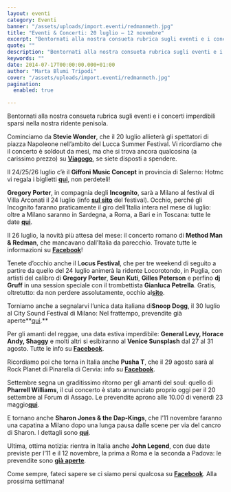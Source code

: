 ```yaml
---
layout: eventi
category: Eventi
banner: "/assets/uploads/import.eventi/redmanmeth.jpg"
title: "Eventi & Concerti: 20 luglio – 12 novembre"
excerpt: "Bentornati alla nostra consueta rubrica sugli eventi e i concerti imperdibili sparsi nella nostra ridente penisola. Cominciamo da Stevie Wonder, che il 20 luglio allieterà gli spettatori di piazza Napoleone nell’ambito del Lucca Summer Festival. Vi ricordiamo che il concerto è soldout da mesi, ma che si trova ancora qualcosina (a carissimo prezzo) su Viagogo, [&hellip"
quote: ""
description: "Bentornati alla nostra consueta rubrica sugli eventi e i concerti imperdibili sparsi nella nostra ridente penisola. Cominciamo da Stevie Wonder, che il 20 luglio allieterà gli spettatori di piazza Napoleone nell’ambito del Lucca Summer Festival. Vi ricordiamo che il concerto è soldout da mesi, ma che si trova ancora qualcosina (a carissimo prezzo) su Viagogo, [&hellip"
keywords: ""
date: 2014-07-17T00:00:00.000+01:00
author: "Marta Blumi Tripodi"
cover: "/assets/uploads/import.eventi/redmanmeth.jpg"
pagination:
  enabled: true

---
```


[](https://hotmc.com/wp-content/uploads/2014/07/redmanmeth.jpg)

Bentornati alla nostra consueta rubrica sugli eventi e i concerti imperdibili sparsi nella nostra ridente penisola.

Cominciamo da **Stevie Wonder**, che il 20 luglio allieterà gli spettatori di piazza Napoleone nell’ambito del Lucca Summer Festival. Vi ricordiamo che il concerto è soldout da mesi, ma che si trova ancora qualcosina (a carissimo prezzo) su [**Viagogo**](http://www.viagogo.it/ "http://www.viagogo.it/"), se siete disposti a spendere.

Il 24/25/26 luglio c’è il **Giffoni Music Concept** in provincia di Salerno: Hotmc vi regala i biglietti [**qui**](https://hotmc.com/competition-giffoni-music-concept-vinci-i-biglietti-per-tutti-i-concerti-rap/ "http://hotmc.com/competition-giffoni-music-concept-vinci-i-biglietti-per-tutti-i-concerti-rap/"), non perdeteli!

**Gregory Porter**, in compagnia degli **Incognito**, sarà a Milano al festival di Villa Arconati il 24 luglio (info **[sul sito](http://www.festivalarconati.com/index.php/artisti/incognito-gregory-porter/ "http://www.festivalarconati.com/index.php/artisti/incognito-gregory-porter/")** del festival). Occhio, perché gli Incognito faranno praticamente il giro dell’Italia intera nel mese di luglio: oltre a Milano saranno in Sardegna, a Roma, a Bari e in Toscana: tutte le date [**qui**](http://www.incognito.org.uk/touring "http://www.incognito.org.uk/touring").

Il 26 luglio, la novità più attesa del mese: il concerto romano di **Method Man & Redman**, che mancavano dall’Italia da parecchio. Trovate tutte le informazioni su [**Facebook**](https://www.facebook.com/events/268449880025164/?fref=ts "https://www.facebook.com/events/268449880025164/?fref=ts")!

Tenete d’occhio anche il L**ocus Festival**, che per tre weekend di seguito a partire da quello del 24 luglio animerà la ridente Locorotondo, in Puglia, con artisti del calibro di **Gregory Porter**, **Seun Kuti**, **Gilles Peterson** e perfino **dj Gruff** in una session speciale con il trombettista **Gianluca Petrella**. Gratis, oltretutto: da non perdere assolutamente, occhio al[**sito**](http://www.locusfestival.it/2014/ "http://www.locusfestival.it/2014/").

Torniamo anche a segnalarvi l’unica data italiana di**Snoop Dogg**, il 30 luglio al City Sound Festival di Milano: Nel frattempo, prevendite già aperte**[qui](http://www.ticketone.it/biglietti.html?affiliate=ITT&fun=search&action=search&doc=search%2Fsearch&detailadoc=erdetaila&detailbdoc=evdetailb&kudoc=artist&sort%5Fby=score&sort%5Fdirection=desc&fuzzy=yes&suchbegriff=Snoop+Dogg "http://www.ticketone.it/biglietti.html?affiliate=ITT&fun=search&action=search&doc=search%2Fsearch&detailadoc=erdetaila&detailbdoc=evdetailb&kudoc=artist&sort_by=score&sort_direction=desc&fuzzy=yes&suchbegriff=Snoop+Dogg").**

Per gli amanti del reggae, una data estiva imperdibile: **General Levy, Horace Andy, Shaggy** e molti altri si esibiranno al **Venice Sunsplash** dal 27 al 31 agosto. Tutte le info su [**Facebook**](https://www.facebook.com/events/228206327383291/?ref=5 "https://www.facebook.com/events/228206327383291/?ref=5").

Ricordiamo poi che torna in Italia anche **Pusha T**, che il 29 agosto sarà al Rock Planet di Pinarella di Cervia: info su [**Facebook**](https://www.facebook.com/events/700222740020067 "https://www.facebook.com/events/700222740020067").

Settembre segna un graditissimo ritorno per gli amanti del soul: quello di **Pharrell Williams**, il cui concerto è stato annunciato proprio oggi per il 20 settembre al Forum di Assago. Le prevendite aprono alle 10.00 di venerdì 23 maggio[**qui**](https://www.livenation.it/ "http://www.livenation.it/").

E tornano anche **Sharon Jones & the Dap-Kings**, che l’11 novembre faranno una capatina a Milano dopo una lunga pausa dalle scene per via del cancro di Sharon. I dettagli sono [**qui**](https://www.facebook.com/dnaconcertieproduzioni/photos/a.185137644864810.40950.141382855906956/752195684825667/?type=1 "https://www.facebook.com/dnaconcertieproduzioni/photos/a.185137644864810.40950.141382855906956/752195684825667/?type=1").

Ultima, ottima notizia: rientra in Italia anche **John Legend**, con due date previste per l’11 e il 12 novembre, la prima a Roma e la seconda a Padova: le prevendite sono [**già aperte**](http://www.ticketone.it/biglietti-john-legend.html?affiliate=ITT&doc=artistPages%2Ftickets&fun=artist&action=tickets&kuid=460706 "http://www.ticketone.it/biglietti-john-legend.html?affiliate=ITT&doc=artistPages%2Ftickets&fun=artist&action=tickets&kuid=460706").

Come sempre, fateci sapere se ci siamo persi qualcosa su [**Facebook**](https://www.facebook.com/hotmcmag "https://www.facebook.com/hotmcmag"). Alla prossima settimana!